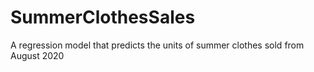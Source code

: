 # SummerClothesSales
A regression model that predicts the units of summer clothes sold from August 2020
